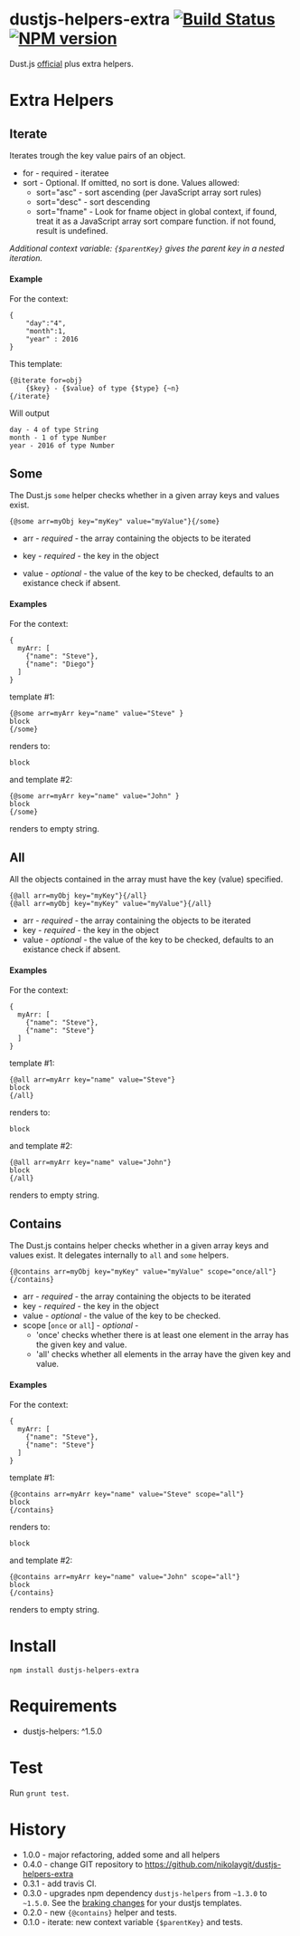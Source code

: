 dustjs-helpers-extra  [![Build Status][travis-image]][travis-url] [![NPM version][npm-image]][npm-url]
====================

Dust.js [official](https://github.com/linkedin/dustjs-helpers) plus extra helpers.

# Extra Helpers


## Iterate
Iterates trough the key value pairs of an object.


- for - required - iteratee
- sort - Optional. If omitted, no sort is done. Values allowed:
     - sort="asc" - sort ascending (per JavaScript array sort rules)
     - sort="desc" - sort descending
     - sort="fname" - Look for fname object in global context,
       if found, treat it as a JavaScript array sort compare function.
       if not found, result is undefined.

*Additional context variable: ``{$parentKey}`` gives the parent key in a nested iteration.*

#### Example
For the context:

```
{
    "day":"4",
    "month":1,
    "year" : 2016
}
```
This template:
```
{@iterate for=obj}
    {$key} - {$value} of type {$type} {~n}
{/iterate}
```
Will output 
```
day - 4 of type String 
month - 1 of type Number
year - 2016 of type Number
```
## Some
The Dust.js `some` helper checks whether in a given array keys and values exist.

```
{@some arr=myObj key="myKey" value="myValue"}{/some}
```

- arr - *required* - the array containing the objects to be iterated 

- key - *required* - the key in the object

- value - *optional* - the value of the key to be checked, defaults to an existance check if absent. 


#### Examples

For the context:

```
{
  myArr: [
    {"name": "Steve"},
    {"name": "Diego"}
  ]
}
```

template #1:

```
{@some arr=myArr key="name" value="Steve" }
block
{/some}
```

renders to:

```
block
```

and template #2:

```
{@some arr=myArr key="name" value="John" }
block
{/some}
```

renders to empty string.




## All 
All the objects contained in the array must have the key (value) specified.
```
{@all arr=myObj key="myKey"}{/all}
{@all arr=myObj key="myKey" value="myValue"}{/all}
```

- arr - *required* - the array containing the objects to be iterated 
- key - *required* - the key in the object
- value - *optional* - the value of the key to be checked, defaults to an existance check if absent. 

#### Examples
For the context:

```
{
  myArr: [
    {"name": "Steve"},
    {"name": "Steve"}
  ]
}
```

template #1:

```
{@all arr=myArr key="name" value="Steve"}
block
{/all}
```

renders to:

```
block
```

and template #2:

```
{@all arr=myArr key="name" value="John"}
block
{/all}
```

renders to empty string.


## Contains

The Dust.js contains helper checks whether in a given array keys and values exist.
It delegates internally to `all` and `some` helpers.

```
{@contains arr=myObj key="myKey" value="myValue" scope="once/all"}{/contains}
```

- arr - *required* - the array containing the objects to be iterated 
- key - *required* - the key in the object
- value - *optional* - the value of the key to be checked.
- scope [`once` or `all`] - *optional* - 
    - 'once' checks whether there is at least one element in the array has the given key and value.
    - 'all' checks whether all elements in the array have the given key and value.


#### Examples

For the context:

```
{
  myArr: [
    {"name": "Steve"},
    {"name": "Steve"}
  ]
}
```

template #1:

```
{@contains arr=myArr key="name" value="Steve" scope="all"}
block
{/contains}
```

renders to:

```
block
```

and template #2:

```
{@contains arr=myArr key="name" value="John" scope="all"}
block
{/contains}
```

renders to empty string.



# Install

```
npm install dustjs-helpers-extra
```

# Requirements

* dustjs-helpers: ^1.5.0

# Test

Run ``grunt test``.

# History
* 1.0.0 - major refactoring, added some and all helpers
* 0.4.0 - change GIT repository to https://github.com/nikolaygit/dustjs-helpers-extra
* 0.3.1 - add travis CI.
* 0.3.0 - upgrades npm dependency ``dustjs-helpers`` from ``~1.3.0`` to ``~1.5.0``. See the [braking changes](https://github.com/linkedin/dustjs-helpers/wiki/Deprecated-Features) for your dustjs templates.
* 0.2.0 - new ``{@contains}`` helper and tests.
* 0.1.0 - iterate: new context variable ``{$parentKey}`` and tests.


[travis-image]: https://travis-ci.org/deddu/dustjs-helpers-extra.svg?branch=master
[travis-url]: https://travis-ci.org/deddu/dustjs-helpers-extra
[npm-url]:  https://npmjs.org/package/dustjs-helpers-extra
[npm-image]: http://img.shields.io/npm/v/dustjs-helpers-extra.svg?style=flat